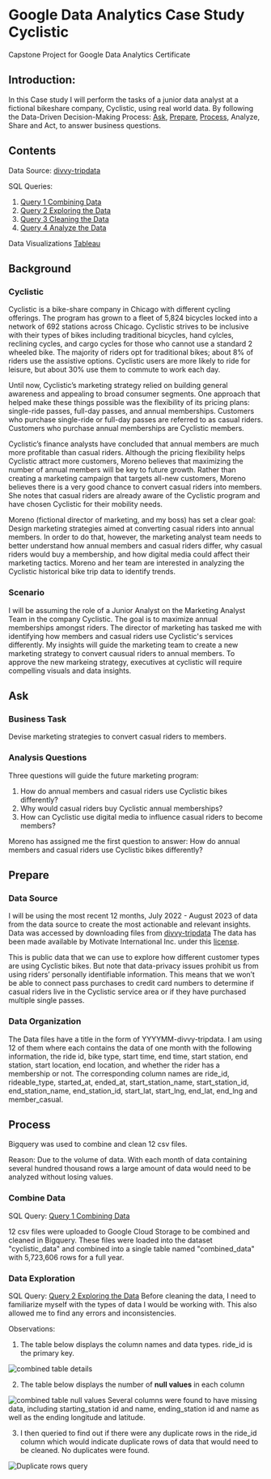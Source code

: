 # Google Data Analytics Case Study Cyclistic
Capstone Project for Google Data Analytics Certificate
## Introduction:
In this Case study I will perform the tasks of a junior data analyst at a fictional bikeshare company, Cyclistic, using real world data. By following the Data-Driven Decision-Making Process: [Ask](https://github.com/DanHoffman1/Google_Data_Analytics_Case_Study_Cyclistic/blob/main/README.md#Ask), [Prepare](https://github.com/DanHoffman1/Google_Data_Analytics_Case_Study_Cyclistic/blob/main/README.md#prepare), [Process](https://github.com/DanHoffman1/Google_Data_Analytics_Case_Study_Cyclistic/blob/main/README.md#process), Analyze, Share and Act, to answer business questions.
## Contents
Data Source: [divvy-tripdata](https://divvy-tripdata.s3.amazonaws.com/index.html)

SQL Queries:
1. [Query 1 Combining Data](https://github.com/DanHoffman1/Google_Data_Analytics_Case_Study_Cyclistic/blob/main/Query%201%20Combining%20Data)
2. [Query 2 Exploring the Data](https://github.com/DanHoffman1/Google_Data_Analytics_Case_Study_Cyclistic/blob/main/Query%202%20Exploring%20the%20Data%20(SQL))
3. [Query 3 Cleaning the Data](https://github.com/DanHoffman1/Google_Data_Analytics_Case_Study_Cyclistic/blob/main/Query%203%20Cleaning%20the%20Data%20(SQL))
4. [Query 4 Analyze the Data](https://github.com/DanHoffman1/Google_Data_Analytics_Case_Study_Cyclistic/blob/main/Query%204%20Analyze%20the%20Data-%20(SQL))

Data Visualizations [Tableau](https://public.tableau.com/app/profile/daniel.hoffman8788/viz/CyclisticCaseStudy_16953515488350/Dashboard1#1)

## Background
### Cyclistic
Cyclistic is a bike-share company in Chicago with different cycling offerings.  The program has grown to a fleet of 5,824 bicycles locked into a network of 692 stations across Chicago. Cyclistic strives to be inclusive with their types of bikes including traditional bicycles, hand cylcles, reclining cycles, and cargo cycles for those who cannot use a standard 2 wheeled bike. The majority of riders opt for traditional bikes; about 8% of riders use the assistive options. Cyclistic users are more likely to ride for leisure, but about 30% use them to commute to work each day.

Until now, Cyclistic’s marketing strategy relied on building general awareness and appealing to broad consumer segments. One approach that helped make these things possible was the flexibility of its pricing plans: single-ride passes, full-day passes, and annual memberships. Customers who purchase single-ride or full-day passes are referred to as casual riders. Customers who purchase annual memberships are Cyclistic members.

Cyclistic’s finance analysts have concluded that annual members are much more profitable than casual riders. Although the pricing flexibility helps Cyclistic attract more customers, Moreno believes that maximizing the number of annual members will be key to future growth. Rather than creating a marketing campaign that targets all-new customers, Moreno believes there is a very good chance to convert casual riders into members. She notes that casual riders are already aware of the Cyclistic program and have chosen Cyclistic for their mobility needs.

Moreno (fictional director of marketing, and my boss) has set a clear goal: Design marketing strategies aimed at converting casual riders into annual members. In order to do that, however, the marketing analyst team needs to better understand how annual members and casual riders differ, why casual riders would buy a membership, and how digital media could affect their marketing tactics. Moreno and her team are interested in analyzing the Cyclistic historical bike trip data to identify trends.

### Scenario
I will be assuming the role of a Junior Analyst on the Marketing Analyst Team in the company Cyclistic. The goal is to maximize annual memberships amongst riders. The director of marketing has tasked me with identifying how members and casual riders use Cyclistic's services differently. My insights will guide the marketing team to create a new marketing strategy to convert causual riders to annual members. To approve the new markeing strategy, executives at cyclistic will require compelling visuals and  data insights.

## Ask
### Business Task
Devise marketing strategies to convert casual riders to members.
### Analysis Questions
Three questions will guide the future marketing program:  
1. How do annual members and casual riders use Cyclistic bikes differently?  
2. Why would casual riders buy Cyclistic annual memberships?  
3. How can Cyclistic use digital media to influence casual riders to become members?

Moreno has assigned me the first question to answer: How do annual members and casual riders use Cyclistic bikes differently?

## Prepare
### Data Source
I will be using the most recent 12 months, July 2022 - August 2023 of data from the data source to create the most actionable and relevant insights. Data was accessed by downloading files from [divvy-tripdata](https://divvy-tripdata.s3.amazonaws.com/index.html) The data has been made available by Motivate International Inc. under this [license](https://divvybikes.com/data-license-agreement).

This is public data that we can use to explore how different customer types are using Cyclistic bikes. But note that data-privacy issues prohibit us from using riders’ personally identifiable information. This means that we won’t be able to connect pass purchases to credit card numbers to determine if casual riders live in the Cyclistic service area or if they have purchased multiple single passes.

### Data Organization
The Data files have a title in the form of YYYYMM-divvy-tripdata. I am using 12 of them where each contains the data of one month with the following information, the ride id, bike type, start time, end time, start station, end station, start location, end location, and whether the rider has a membership or not. The corresponding column names are ride_id, rideable_type, started_at, ended_at, start_station_name, start_station_id, end_station_name, end_station_id, start_lat, start_lng, end_lat, end_lng and member_casual.

## Process
Bigquery was used to combine and clean 12 csv files.

Reason: 
Due to the volume of data. With each month of data containing several hundred thousand rows a large amount of data would need to be analyzed without losing values.

### Combine Data
SQL Query: [Query 1 Combining Data](https://github.com/DanHoffman1/Google_Data_Analytics_Case_Study_Cyclistic/blob/main/Query%201%20Combining%20Data)

12 csv files were uploaded to Google Cloud Storage to be combined and cleaned in Bigquery. These files were loaded into the dataset "cyclistic_data" and combined into a single table named "combined_data" with 5,723,606 rows for a full year.

### Data Exploration
SQL Query: [Query 2 Exploring the Data](https://github.com/DanHoffman1/Google_Data_Analytics_Case_Study_Cyclistic/blob/main/Query%202%20Exploring%20the%20Data%20(SQL))
Before cleaning the data, I need to familiarize myself with the types of data I would be working with. This also allowed me to find any errors and inconsistencies.

Observations:
1. The table below displays the column names and data types. ride_id is the primary key.

![combined table details](https://github.com/DanHoffman1/Google_Data_Analytics_Case_Study_Cyclistic/assets/137096478/fdabf94e-30d0-4bb0-83a1-60fa8a2897b1)

2. The table below displays the number of  **null values** in each column

![combined table null values](https://github.com/DanHoffman1/Google_Data_Analytics_Case_Study_Cyclistic/assets/137096478/032943ae-2636-40a2-a243-b887f690a30b)
Several columns were found to have missing data, including starting_station id and name, ending_station id and name as well as the ending longitude and latitude.

3. I then queried to find out if there were any duplicate rows in the ride_id column which would indicate duplicate rows of data that would need to be cleaned. No duplicates were found.

![Duplicate rows query](https://github.com/DanHoffman1/Google_Data_Analytics_Case_Study_Cyclistic/assets/137096478/d7930a27-a1d1-4200-b9a2-c4fa39131200)

